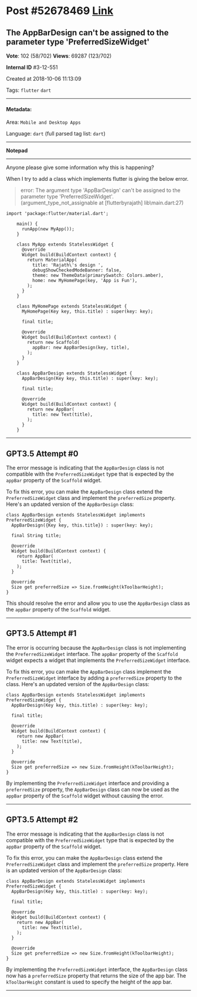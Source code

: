 
# Post \#52678469 [Link](https://stackoverflow.com/questions/52678469/)

## The AppBarDesign can't be assigned to the parameter type 'PreferredSizeWidget'

**Vote**: 102 (58/702) **Views**: 69287 (123/702) 

**Internal ID** \#3-12-551

Created at 2018-10-06 11:13:09

Tags: `flutter` `dart`

----------

#### Metadata:

Area: `Mobile and Desktop Apps`

Language: `dart` (full parsed tag list: `dart`)

----------

**Notepad**


----------

Anyone please give some information why this is happening?

When I try to add a class  which implements  flutter is giving the below error.

> error: The argument type 'AppBarDesign' can't be assigned to the parameter type 'PreferredSizeWidget'. (argument_type_not_assignable at [flutterbyrajath] lib\main.dart:27)

```
import 'package:flutter/material.dart';

    main() {
      runApp(new MyApp());
    }

    class MyApp extends StatelessWidget {
      @override
      Widget build(BuildContext context) {
        return MaterialApp(
          title: 'Rajath\'s design ',
          debugShowCheckedModeBanner: false,
          theme: new ThemeData(primarySwatch: Colors.amber),
          home: new MyHomePage(key, 'App is Fun'),
        );
      }
    }

    class MyHomePage extends StatelessWidget {
      MyHomePage(Key key, this.title) : super(key: key);

      final title;

      @override
      Widget build(BuildContext context) {
        return new Scaffold(
          appBar: new AppBarDesign(key, title),
        );
      }
    }

    class AppBarDesign extends StatelessWidget {
      AppBarDesign(Key key, this.title) : super(key: key);

      final title;

      @override
      Widget build(BuildContext context) {
        return new AppBar(
          title: new Text(title),
        );
      }
    }
```



----------
        
## GPT3.5 Attempt \#0

The error message is indicating that the `AppBarDesign` class is not compatible with the `PreferredSizeWidget` type that is expected by the `appBar` property of the `Scaffold` widget. 

To fix this error, you can make the `AppBarDesign` class extend the `PreferredSizeWidget` class and implement the `preferredSize` property. Here's an updated version of the `AppBarDesign` class:

```
class AppBarDesign extends StatelessWidget implements PreferredSizeWidget {
  AppBarDesign({Key key, this.title}) : super(key: key);

  final String title;

  @override
  Widget build(BuildContext context) {
    return AppBar(
      title: Text(title),
    );
  }

  @override
  Size get preferredSize => Size.fromHeight(kToolbarHeight);
}
```

This should resolve the error and allow you to use the `AppBarDesign` class as the `appBar` property of the `Scaffold` widget.

--------

## GPT3.5 Attempt \#1

The error is occurring because the `AppBarDesign` class is not implementing the `PreferredSizeWidget` interface. The `appBar` property of the `Scaffold` widget expects a widget that implements the `PreferredSizeWidget` interface.

To fix this error, you can make the `AppBarDesign` class implement the `PreferredSizeWidget` interface by adding a `preferredSize` property to the class. Here's an updated version of the `AppBarDesign` class:

```
class AppBarDesign extends StatelessWidget implements PreferredSizeWidget {
  AppBarDesign(Key key, this.title) : super(key: key);

  final title;

  @override
  Widget build(BuildContext context) {
    return new AppBar(
      title: new Text(title),
    );
  }

  @override
  Size get preferredSize => new Size.fromHeight(kToolbarHeight);
}
```

By implementing the `PreferredSizeWidget` interface and providing a `preferredSize` property, the `AppBarDesign` class can now be used as the `appBar` property of the `Scaffold` widget without causing the error.

--------

## GPT3.5 Attempt \#2

The error message is indicating that the `AppBarDesign` class is not compatible with the `PreferredSizeWidget` type that is expected by the `appBar` property of the `Scaffold` widget. 

To fix this error, you can make the `AppBarDesign` class extend the `PreferredSizeWidget` class and implement the `preferredSize` property. Here is an updated version of the `AppBarDesign` class:

```
class AppBarDesign extends StatelessWidget implements PreferredSizeWidget {
  AppBarDesign(Key key, this.title) : super(key: key);

  final title;

  @override
  Widget build(BuildContext context) {
    return new AppBar(
      title: new Text(title),
    );
  }

  @override
  Size get preferredSize => new Size.fromHeight(kToolbarHeight);
}
```

By implementing the `PreferredSizeWidget` interface, the `AppBarDesign` class now has a `preferredSize` property that returns the size of the app bar. The `kToolbarHeight` constant is used to specify the height of the app bar.

--------
